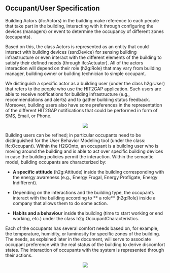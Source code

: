 ## Occupant/User Specification

Building Actors (ifc:Actors) in the building make reference to each people that take part in the building, interacting with it through configuring the devices (managers) or event to determine the occupancy of different zones (occupants). 


Based on this, the class Actors is represented as an entity that could interact with building devices (ssn:Device) for sensing building infrastructure or even interact with the different elements of the building to satisfy their defined needs (through ifc:Actuator). All of the actors interaction will depend on their role (h2g:Role) that may vary from building manager, building owner or building technician to simple occupant.

We distinguish a specific actor as a building user (under the class h2g:User) that refers to the people who use the HIT2GAP application. Such users are able to receive notifications for building infrastructure (e.g., recommendations and alerts) and to gather building status feedback. Moreover, building users also have some preferences in the representation of the different HIT2GAP notifications that could be performed in form of SMS, Email, or Phone.

<div style="text-align:center">
<img src="http://www.plantuml.com/plantuml/png/DSbD2W8n343Xg-W1fW6NxaG6Vq0ww7Y0caQdaAQbJV3wpiRTutlR9CWMoHfl5jNQzm0jVDqdwM8lwzImY9AemvBXV9btfyCqZCzXkllhU9p_v4KXXwxK81RiK3c8McRmY5RNVbJ2z4vuAv7OrNNz0000"/>
</div>

Building users can be refined; in particular occupants need to be distinguished for the User Behavior Modeling tool (under the class: Ifc:Occupant). Within the H2GOnto, an occupant is a building user who is moving around the building and is able to act over specific building devices in case the building policies permit the interaction. Within the semantic model, building occupants are characterized by:

- **A specific attitude** (h2g:Attitude) inside the building corresponding with the energy awareness (e.g., Energy Frugal, Energy Profligate, Energy Indifferent).

- Depending on the interactions and the building type, the occupants interact with the building according to ** a role** (h2g:Role) inside a company that allows them to do some action.

- **Habits and a behaviour** inside the building (time to start working or end working, etc.) under the class h2g:OccupantCharacteristics.

Each of the occupants has several comfort needs based on, for example, the temperature, humidity, or luminosity for specific zones of the building. The needs, as explained later in the document, will serve to associate occupant preference with the real status of the building to derive discomfort states. The interaction of occupants with the system is represented through their actions.


<div style="text-align:center">
    <img src="http://www.plantuml.com/plantuml/png/DSbD2i8m443Xg-W1cW6NxeeKVq1IIZr0d0msC9c4P0QlRpVk7jyx9a6sIDRuiAdMVWPeuUi-IJTxMwU6HPH47POCj_jwkexpCBs6UV6FwRB-oOj23bsfGIpOeN8GjSpW4QtklH07JKMU9HAxkgyV">
</div>
